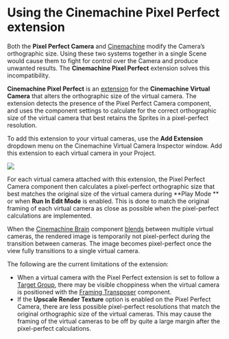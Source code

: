 # Using the Cinemachine Pixel Perfect extension

Both the **Pixel Perfect Camera** and [Cinemachine](https://unity.com/unity/features/editor/art-and-design/cinemachine) modify the Camera’s orthographic size. Using these two systems together in a single Scene would cause them to fight for control over the Camera and produce unwanted results. The **Cinemachine Pixel Perfect** extension solves this incompatibility.

**Cinemachine Pixel Perfect** is an [extension](https://docs.unity3d.com/Packages/com.unity.cinemachine@2.2/manual/CinemachineVirtualCameraExtensions.html) for the **Cinemachine Virtual Camera** that alters the orthographic size of the virtual camera. The extension detects the presence of the Pixel Perfect Camera component, and uses the component settings to calculate for the correct orthographic size of the virtual camera that best retains the Sprites in a pixel-perfect resolution.

To add this extension to your virtual cameras, use the **Add Extension** dropdown menu on the Cinemachine Virtual Camera Inspector window. Add this extension to each virtual camera in your Project.

![](Images/2D/cine_2Dpixelperfect_ex.png)

For each virtual camera attached with this extension, the Pixel Perfect Camera component then calculates a pixel-perfect orthographic size that best matches the original size of the virtual camera during **Play Mode ** or when **Run In Edit Mode** is enabled. This is done to match the original framing of each virtual camera as close as possible when the pixel-perfect calculations are implemented.

When the [Cinemachine Brain](https://docs.unity3d.com/Packages/com.unity.cinemachine@2.3/manual/CinemachineBrainProperties.html) component [blends](https://docs.unity3d.com/Packages/com.unity.cinemachine@2.3/manual/CinemachineBlending.html) between multiple virtual cameras, the rendered image is temporarily not pixel-perfect during the transition between cameras. The image becomes pixel-perfect once the view fully transitions to a single virtual camera.

The following are the current limitations of the extension:

- When a virtual camera with the Pixel Perfect extension is set to follow a [Target Group](https://docs.unity3d.com/Packages/com.unity.cinemachine@2.3/manual/CinemachineTargetGroup.html), there may be visible choppiness when the virtual camera is positioned with the [Framing Transposer](https://docs.unity3d.com/Packages/com.unity.cinemachine@2.9/manual/CinemachineBodyFramingTransposer.html) component.
- If the **Upscale Render Texture** option is enabled on the Pixel Perfect Camera, there are less possible pixel-perfect resolutions that match the original orthographic size of the virtual cameras. This may cause  the framing of the virtual cameras to be off by quite a large margin after the pixel-perfect calculations.
